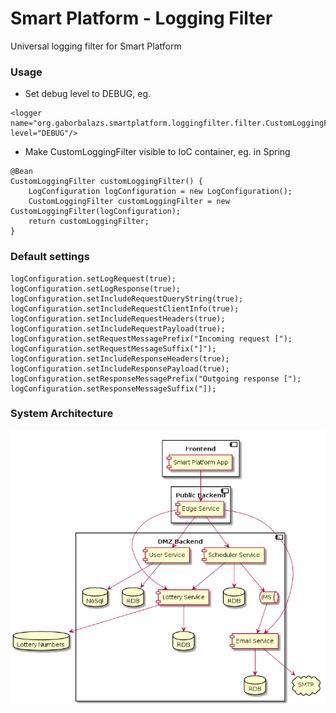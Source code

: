 # Smart Platform - Logging Filter
Universal logging filter for Smart Platform
### Usage
 - Set debug level to DEBUG, eg.
```
<logger name="org.gaborbalazs.smartplatform.loggingfilter.filter.CustomLoggingFilter" level="DEBUG"/>
```
- Make CustomLoggingFilter visible to IoC container, eg. in Spring
```
@Bean
CustomLoggingFilter customLoggingFilter() {
    LogConfiguration logConfiguration = new LogConfiguration();
    CustomLoggingFilter customLoggingFilter = new CustomLoggingFilter(logConfiguration);
    return customLoggingFilter;
}
```
### Default settings
```
logConfiguration.setLogRequest(true);
logConfiguration.setLogResponse(true);
logConfiguration.setIncludeRequestQueryString(true);
logConfiguration.setIncludeRequestClientInfo(true);
logConfiguration.setIncludeRequestHeaders(true);
logConfiguration.setIncludeRequestPayload(true);
logConfiguration.setRequestMessagePrefix("Incoming request [");
logConfiguration.setRequestMessageSuffix("]");
logConfiguration.setIncludeResponseHeaders(true);
logConfiguration.setIncludeResponsePayload(true);
logConfiguration.setResponseMessagePrefix("Outgoing response [");
logConfiguration.setResponseMessageSuffix("]);
```
### System Architecture
![System Architecture](https://raw.githubusercontent.com/ProudProgrammer/smart-tools/master/plantuml/system-architecture.png)
